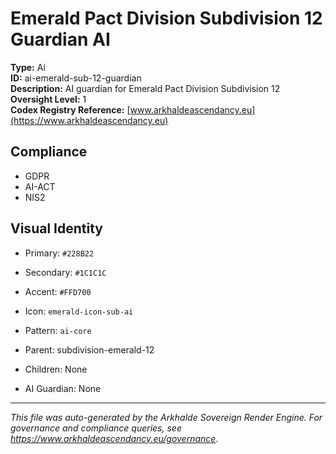 # Emerald Pact Division Subdivision 12 Guardian AI

**Type:** Ai  
**ID:** ai-emerald-sub-12-guardian  
**Description:** AI guardian for Emerald Pact Division Subdivision 12  
**Oversight Level:** 1  
**Codex Registry Reference:** [www.arkhaldeascendancy.eu](https://www.arkhaldeascendancy.eu)

## Compliance

- GDPR
- AI-ACT
- NIS2

## Visual Identity

- Primary: `#228B22`
- Secondary: `#1C1C1C`
- Accent: `#FFD700`
- Icon: `emerald-icon-sub-ai`
- Pattern: `ai-core`


- Parent: subdivision-emerald-12
- Children: None
- AI Guardian: None

---

*This file was auto-generated by the Arkhalde Sovereign Render Engine. For governance and compliance queries, see https://www.arkhaldeascendancy.eu/governance.*